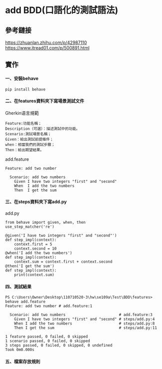 # add BDD(口語化的測試語法)

## 參考鏈接
https://zhuanlan.zhihu.com/p/42987110
https://www.itread01.com/p/500891.html

## 實作

#### 一、安裝behave
```
pip install behave
```
#### 二、在features資料夾下寫場景測試文件
Gherkin语言規範
```
Feature:功能名稱；
Description（可選）：描述測試中的功能。
Scenario:測試場景名稱；
Given：給出測試前提條件；
when：相當我們的測試步驟；
Then：給出期望結果。
```
add.feature
```
Feature: add two number

  Scenario: add two numbers
    Given I have two integers "first" and "second"
    When  I add the two numbers
    Then  I get the sum
```
#### 三、在steps資料夾下寫add.py
add.py
```
from behave import given, when, then
use_step_matcher('re')

@given('I have two integers "first" and "second"')
def step_impl(context):
    context.first = 5
    context.second = 10
@when('I add the two numbers')
def step_impl(context):
    context.sum = context.first + context.second
@then('I get the sum')
def step_impl(context):
    print(context.sum)
```
#### 四、測試結果
```
PS C:\Users\Owner\Desktop\110710520-3\hw\se109a\Test\BDD\features> behave add.feature
Feature: add two number # add.feature:1

  Scenario: add two numbers                        # add.feature:3  
    Given I have two integers "first" and "second" # steps/add.py:4 
    When I add the two numbers                     # steps/add.py:8 
    Then I get the sum                             # steps/add.py:11

1 feature passed, 0 failed, 0 skipped
1 scenario passed, 0 failed, 0 skipped
3 steps passed, 0 failed, 0 skipped, 0 undefined
Took 0m0.000s
```
#### 五、檔案存放規則
<img src=''>
